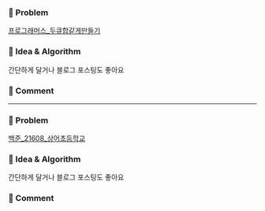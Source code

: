 ### 📕 Problem

[프로그래머스_두큐합같게만들기](https://school.programmers.co.kr/learn/courses/30/lessons/118667)  

### 📗 Idea & Algorithm

간단하게 달거나 블로그 포스팅도 좋아요

### 📘 Comment


---

### 📕 Problem

[백준_21608_상어초등학교](https://www.acmicpc.net/problem/21608)

### 📗 Idea & Algorithm

간단하게 달거나 블로그 포스팅도 좋아요

### 📘 Comment


